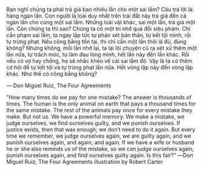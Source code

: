 Bạn nghĩ chúng ta phải trả giá bao nhiêu lần cho một sai lầm? Câu trả lời là: hàng ngàn lần. Con người là loài duy nhất trên trái đất này trả giá đến cả ngàn lần cho cùng một sai lầm. Những loài vật khác, sai một lần, trả giá một lần. Còn chúng ta thì sao?
Chúng ta có một trí nhớ quá đỗi siêu phàm. Chỉ cần phạm sai lầm, ta ngay lập tức tự phán xét bản thân, tự kết tội mình, rồi tự trừng phạt. Nếu công bằng tồn tại, thì chỉ cần một lần thôi là đủ, đúng không? Nhưng không, mỗi lần nhớ lại, ta lại lôi chuyện cũ ra xét xử thêm một lần nữa, tự trách móc, tự làm đau lòng mình, hết lần này đến lần khác.
Rồi nếu có vợ hay chồng, họ sẽ nhắc khéo về cái sai lầm đó. Vậy là ta có thêm cơ hội để tự kết tội và tự trừng phạt lần nữa. Hết vòng lặp này đến vòng lặp khác. Như thế có công bằng không?

— Don Miguel Ruiz, The Four Agreements

"How many times do we pay for one mistake? The answer is thousands of times. The human is the only animal on earth that pays a thousand times for the same mistake. The rest of the animals pay once for every mistake they make. But not us. We have a powerful memory. We make a mistake, we judge ourselves, we find ourselves guilty, and we punish ourselves. If justice exists, then that was enough; we don’t need to do it again. But every time we remember, we judge ourselves again, we are guilty again, and we punish ourselves again, and again, and again. If we have a wife or husband he or she also reminds us of the mistake, so we can judge ourselves again, punish ourselves again, and find ourselves guilty again. Is this fair?" 
―Don Miguel Ruiz, The Four Agreements 
illustration by Robert Carter